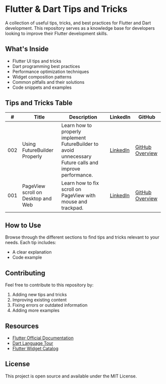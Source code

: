 # Flutter & Dart Tips and Tricks

A collection of useful tips, tricks, and best practices for Flutter and Dart development. This repository serves as a knowledge base for developers looking to improve their Flutter development skills.

## What's Inside

- Flutter UI tips and tricks
- Dart programming best practices
- Performance optimization techniques
- Widget composition patterns
- Common pitfalls and their solutions
- Code snippets and examples

## Tips and Tricks Table

| # | Title | Description | LinkedIn | GitHub |
|---|-------|-------------|-----------|-----------|
| 002 | Using FutureBuilder Properly | Learn how to properly implement FutureBuilder to avoid unnecessary Future calls and improve performance. | [LinkedIn](https://www.linkedin.com/feed/update/urn:li:activity:7326191684671750144/) | [GitHub Overview](https://github.com/abeso1/flutter-dart-tips-and-tricks/tree/main/tips_and_tricks/002%20-%20FutureBuilder%20used%20properly) |
| 001 | PageView scroll on Desktop and Web | Learn how to fix scroll on PageView with mouse and trackpad. | [LinkedIn](https://www.linkedin.com/feed/update/urn:li:activity:7325814193587154944/) | [GitHub Overview](https://github.com/abeso1/flutter-dart-tips-and-tricks/tree/main/tips_and_tricks/001%20-%20PageView%20scroll%20on%20Desktop%20and%20Web) |


## How to Use

Browse through the different sections to find tips and tricks relevant to your needs. Each tip includes:
- A clear explanation
- Code example

## Contributing

Feel free to contribute to this repository by:
1. Adding new tips and tricks
2. Improving existing content
3. Fixing errors or outdated information
4. Adding more examples

## Resources

- [Flutter Official Documentation](https://docs.flutter.dev/)
- [Dart Language Tour](https://dart.dev/guides/language/language-tour)
- [Flutter Widget Catalog](https://docs.flutter.dev/ui/widgets)

## License

This project is open source and available under the MIT License.
